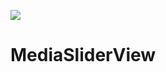 [![](https://jitpack.io/v/hannesa2/TouchImageView.svg)](https://jitpack.io/#hannesa2/TouchImageView)



# MediaSliderView
